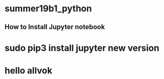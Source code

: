 # summer19b1_python
##  How to Install  Jupyter  notebook 
#  sudo pip3 install jupyter new version 
# hello allvok
